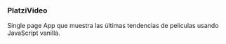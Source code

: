 ### PlatziVideo

Single page App que muestra las últimas tendencias de peliculas usando JavaScript vanilla.
